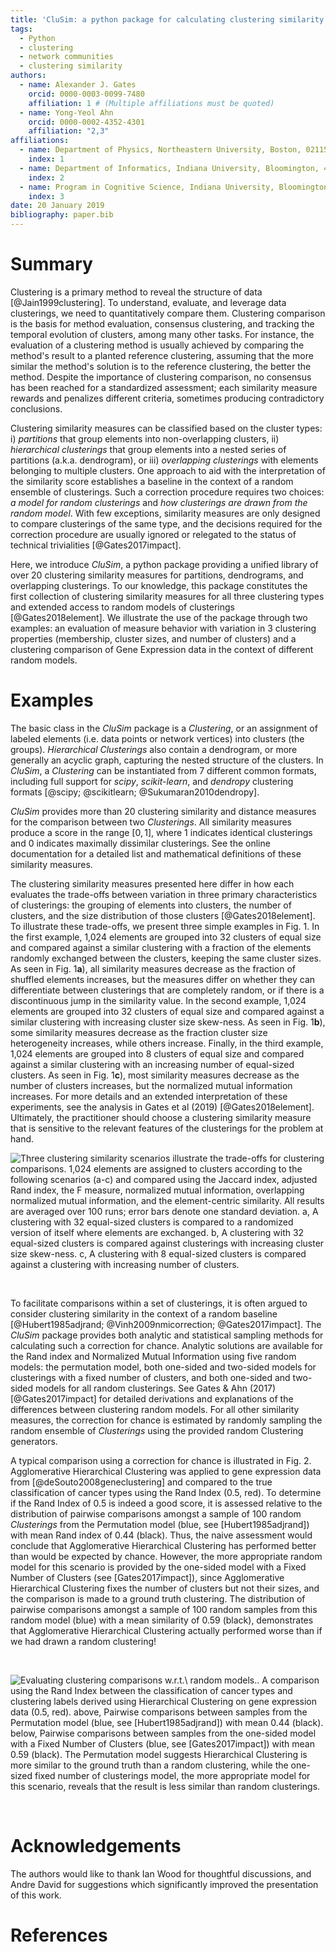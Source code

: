 ```yaml
---
title: 'CluSim: a python package for calculating clustering similarity'
tags:
  - Python
  - clustering
  - network communities
  - clustering similarity
authors:
  - name: Alexander J. Gates
    orcid: 0000-0003-0099-7480
    affiliation: 1 # (Multiple affiliations must be quoted)
  - name: Yong-Yeol Ahn
    orcid: 0000-0002-4352-4301
    affiliation: "2,3"
affiliations:
  - name: Department of Physics, Northeastern University, Boston, 02115, USA
    index: 1
  - name: Department of Informatics, Indiana University, Bloomington, 47408, USA
    index: 2
  - name: Program in Cognitive Science, Indiana University, Bloomington, 47408, USA
    index: 3
date: 20 January 2019
bibliography: paper.bib
---
```


# Summary

Clustering is a primary method to reveal the structure of data [@Jain1999clustering]. To understand, evaluate, and leverage data clusterings, we need to quantitatively compare them. Clustering comparison is the basis for method evaluation, consensus clustering, and tracking the temporal evolution of clusters, among many other tasks. For instance, the evaluation of a clustering method is usually achieved by comparing the method's result to a planted reference clustering, assuming that the more similar the method's solution is to the reference clustering, the better the method. Despite the importance of clustering comparison, no consensus has been reached for a standardized assessment; each similarity measure rewards and penalizes different criteria, sometimes producing contradictory conclusions. 

Clustering similarity measures can be classified based on the cluster types: i) *partitions* that group elements into non-overlapping clusters, ii) *hierarchical clusterings* that group elements into a nested series of partitions (a.k.a. dendrogram), or iii) *overlapping clusterings* with elements belonging to multiple clusters. One approach to aid with the interpretation of the similarity score establishes a baseline in the context of a random ensemble of clusterings. Such a correction procedure requires two choices: *a model for random clusterings* and *how clusterings are drawn from the random model*. With few exceptions, similarity measures are only designed to compare clusterings of the same type, and the decisions required for the correction procedure are usually ignored or relegated to the status of technical trivialities [@Gates2017impact].

Here, we introduce *CluSim*, a python package providing a unified library of over 20 clustering similarity measures for partitions, dendrograms, and overlapping clusterings. To our knowledge, this package constitutes the first collection of clustering similarity measures for all three clustering types and extended access to random models of clusterings [@Gates2018element]. We illustrate the use of the package through two examples: an evaluation of measure behavior with variation in 3 clustering properties (membership, cluster sizes, and number of clusters) and a clustering comparison of Gene Expression data in the context of different random models.

# Examples

The basic class in the *CluSim* package is a *Clustering*, or an assignment of labeled elements (i.e. data points or network vertices) into clusters (the groups). *Hierarchical Clusterings* also contain a dendrogram, or more generally an acyclic graph, capturing the nested structure of the clusters. In *CluSim*, a *Clustering* can be instantiated from 7 different common formats, including full support for *scipy*, *scikit-learn*, and *dendropy* clustering formats [@scipy; @scikitlearn; @Sukumaran2010dendropy].

*CluSim* provides more than 20 clustering similarity and distance measures for the comparison between two *Clusterings*. All similarity measures produce a score in the range $[0,1]$, where $1$ indicates identical clusterings and $0$ indicates maximally dissimilar clusterings. See the online documentation for a detailed list and mathematical definitions of these similarity measures.

The clustering similarity measures presented here differ in how each evaluates the trade-offs between variation in three primary characteristics of clusterings: the grouping of elements into clusters, the number of clusters, and the size distribution of those clusters [@Gates2018element].  To illustrate these trade-offs, we present three simple examples in Fig. 1.  In the first example, 1,024 elements are grouped into 32 clusters of equal size and compared against a similar clustering with a fraction of the elements randomly exchanged between the clusters, keeping the same cluster sizes.  As seen in Fig. 1**a**), all similarity measures decrease as the fraction of shuffled elements increases, but the measures differ on whether they can differentiate between clusterings that are completely random, or if there is a discontinuous jump in the similarity value.  In the second example, 1,024 elements are grouped into 32 clusters of equal size and compared against a similar clustering with increasing cluster size skew-ness.  As seen in Fig. 1**b**), some similarity measures decrease as the fraction cluster size heterogeneity increases, while others increase.  Finally, in the third example, 1,024 elements are grouped into 8 clusters of equal size and compared against a similar clustering with an increasing number of equal-sized clusters.  As seen in Fig. 1**c**), most similarity measures decrease as the number of clusters increases, but the normalized mutual information increases.  For more details and an extended interpretation of these experiments, see the analysis in Gates et al (2019) [@Gates2018element].  Ultimately, the practitioner should choose a clustering similarity measure that is sensitive to the relevant features of the clusterings for the problem at hand. 

![**Three clustering similarity scenarios illustrate the trade-offs for clustering comparisons.** 1,024 elements are assigned to clusters according to the following scenarios (**a-c**) and compared using the Jaccard index, adjusted Rand index, the F measure, normalized mutual information, overlapping normalized mutual information, and the element-centric similarity.  All results are averaged over 100 runs; error bars denote one standard deviation. **a**, A clustering with 32 equal-sized clusters is compared to a randomized version of itself where elements are exchanged.  **b**, A clustering with 32 equal-sized clusters is compared against clusterings with increasing cluster size skew-ness. **c**, A clustering with 8 equal-sized clusters is compared against a clustering with increasing number of clusters.](paperfigures/CluSimFig1.png)

&nbsp;

To facilitate comparisons within a set of clusterings, it is often argued to consider clustering similarity in the context of a random baseline [@Hubert1985adjrand; @Vinh2009nmicorrection; @Gates2017impact].  The *CluSim* package provides both analytic and statistical sampling methods for calculating such a correction for chance. Analytic solutions are available for the Rand index and Normalized Mutual Information using five random models: the permutation model, both one-sided and two-sided models for clusterings with a fixed number of clusters, and both one-sided and two-sided models for all random clusterings.  See Gates \& Ahn (2017) [@Gates2017impact] for detailed derivations and explanations of the differences between clustering random models.  For all other similarity measures, the correction for chance is estimated by randomly sampling the random ensemble of *Clusterings* using the provided random Clustering generators.


A typical comparison using a correction for chance is illustrated in Fig. 2.  Agglomerative Hierarchical Clustering was applied to gene expression data from [@deSouto2008geneclustering] and compared to the true classification of cancer types using the Rand Index ($0.5$, red). To determine if the Rand Index of $0.5$ is indeed a good score, it is assessed relative to the distribution of pairwise comparisons amongst a sample of 100 random *Clusterings* from the Permutation model (blue, see [Hubert1985adjrand]) with mean Rand index of $0.44$ (black). Thus, the naive assessment would conclude that Agglomerative Hierarchical Clustering has performed better than would be expected by chance. However, the more appropriate random model for this scenario is provided by the one-sided model with a Fixed Number of Clusters (see [Gates2017impact]), since Agglomerative Hierarchical Clustering fixes the number of clusters but not their sizes, and the comparison is made to a ground truth clustering. The distribution of pairwise comparisons amongst a sample of 100 random samples from this random model (blue) with a mean similarity of $0.59$ (black), demonstrates that Agglomerative Hierarchical Clustering actually performed worse than if we had drawn a random clustering!


&nbsp;

![**Evaluating clustering comparisons w.r.t.\ random models.**. A comparison using the Rand Index between the classification of cancer types and clustering labels derived using Hierarchical Clustering on gene expression data ($0.5$, red). above, Pairwise comparisons between samples from the Permutation model (blue, see [Hubert1985adjrand]) with mean $0.44$ (black). below, Pairwise comparisons between samples from the one-sided model with a Fixed Number of Clusters (blue, see [Gates2017impact]) with mean $0.59$ (black). The Permutation model suggests Hierarchical Clustering is more similar to the ground truth than a random clustering, while the one-sized fixed number of clusterings model, the more appropriate model for this scenario, reveals that the result is less similar than random clusterings.](paperfigures/CluSimFig2.png)

&nbsp;

# Acknowledgements
The authors would like to thank Ian Wood for thoughtful discussions, and Andre David for suggestions which significantly improved the presentation of this work.

# References

